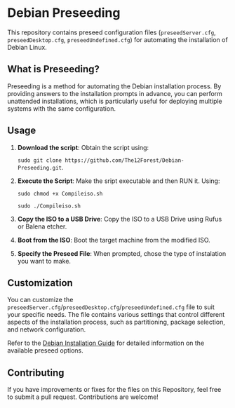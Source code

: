 # Debian Preseeding

This repository contains preseed configuration files (`preseedServer.cfg`, `preseedDesktop.cfg`, `preseedUndefined.cfg`) for automating the installation of Debian Linux.

## What is Preseeding?

Preseeding is a method for automating the Debian installation process. By providing answers to the installation prompts in advance, you can perform unattended installations, which is particularly useful for deploying multiple systems with the same configuration.

## Usage



1. **Download the script**: Obtain the script using:

    ``sudo git clone https://github.com/The12Forest/Debian-Preseeding.git``.

2. **Execute the Script**: Make the sript executable and then RUN it. Using:

    ``sudo chmod +x Compileiso.sh``

    ``sudo ./Compileiso.sh``
3. **Copy the ISO to a USB Drive**: Copy the ISO to a USB Drive using Rufus or Balena etcher.

4. **Boot from the ISO**: Boot the target machine from the modified ISO.

5. **Specify the Preseed File**: When prompted, chose the type of instalation you want to make.

## Customization

You can customize the `preseedServer.cfg`/`preseedDesktop.cfg`/`preseedUndefined.cfg` file to suit your specific needs. The file contains various settings that control different aspects of the installation process, such as partitioning, package selection, and network configuration.

Refer to the [Debian Installation Guide](https://www.debian.org/releases/stable/amd64/apb.html.en) for detailed information on the available preseed options.

## Contributing

If you have improvements or fixes for the files on this Repository, feel free to submit a pull request. Contributions are welcome!